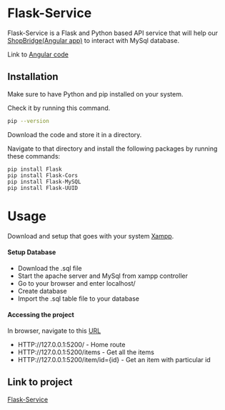 # Flask-Service

Flask-Service is a Flask and Python based API service that will help our [ShopBridge(Angular app)](http://shopbridge.netlify.app/) to interact with MySql database.

Link to [Angular code](https://github.com/Madhav-77/ShopBridge)

## Installation

Make sure to have Python and pip installed on your system.

Check it by running this command.
```bash
pip --version
```
Download the code and store it in a directory.

Navigate to that directory and install the following packages by running these commands: 

```
pip install Flask
pip install Flask-Cors
pip install Flask-MySQL
pip install Flask-UUID
```

# Usage

Download and setup that goes with your system [Xampp](https://www.apachefriends.org/download.html).

#### Setup Database
- Download the .sql file
- Start the apache server and MySql from xampp controller 
- Go to your browser and enter localhost/ 
- Create database
- Import the .sql table file to your database 

#### Accessing the project
In browser, navigate to this [URL](HTTP://127.0.0.1:5200)

- HTTP://127.0.0.1:5200/ - Home route
- HTTP://127.0.0.1:5200/items - Get all the items
- HTTP://127.0.0.1:5200/item/id={id} - Get an item with particular id

## Link to project
[Flask-Service](https://services-flask-api.herokuapp.com/)
